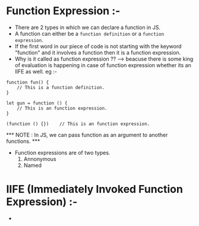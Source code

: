 # Function Expression :-
- There are 2 types in which we can declare a function in JS.
- A function can either be a `function definition` or a `function expression`.
- If the first word in our piece of code is not starting with the keyword "function" and it involves a function then it is a function expression.
- Why is it called as function expression ?? --> beacuse there is some king of evaluation is happening in case of function expression whether its an IIFE as well.
eg :-
```JS
function fun() {
    // This is a function definition.
}

let gun = function () {
    // This is an function expression.
}

(function () {})    // This is an function expression.
```
*** NOTE : In JS, we can pass function as an argument to another functions. ***
- Function expressions are of two types.
    <ol>
    <li> Annonymous </li>
    <li> Named </li>
    </ol>
# IIFE (Immediately Invoked Function Expression) :-
- 